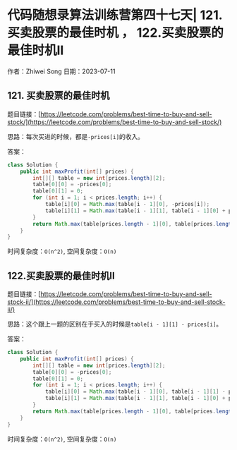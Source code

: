 # 代码随想录算法训练营第四十七天| 121. 买卖股票的最佳时机 ， 122.买卖股票的最佳时机II
作者：Zhiwei Song 
日期：2023-07-11

## 121. 买卖股票的最佳时机
题目链接：[https://leetcode.com/problems/best-time-to-buy-and-sell-stock/](https://leetcode.com/problems/best-time-to-buy-and-sell-stock/)

思路：每次买进的时候，都是`-prices[i]`的收入。

答案：

```java
class Solution {
    public int maxProfit(int[] prices) {
        int[][] table = new int[prices.length][2];
        table[0][0] = -prices[0];
        table[0][1] = 0;
        for (int i = 1; i < prices.length; i++) {
            table[i][0] = Math.max(table[i - 1][0], -prices[i]);
            table[i][1] = Math.max(table[i - 1][1], table[i - 1][0] + prices[i]);
        }
        return Math.max(table[prices.length - 1][0], table[prices.length - 1][1]);
    }
}
```

时间复杂度：``O(n^2)``, 空间复杂度：``O(n)``

## 122.买卖股票的最佳时机II
题目链接：[https://leetcode.com/problems/best-time-to-buy-and-sell-stock-ii/](https://leetcode.com/problems/best-time-to-buy-and-sell-stock-ii/)

思路：这个跟上一题的区别在于买入的时候是`table[i - 1][1] - prices[i]`。

答案：

```java
class Solution {
    public int maxProfit(int[] prices) {
        int[][] table = new int[prices.length][2];
        table[0][0] = -prices[0];
        table[0][1] = 0;
        for (int i = 1; i < prices.length; i++) {
            table[i][0] = Math.max(table[i - 1][0], table[i - 1][1] - prices[i]);
            table[i][1] = Math.max(table[i - 1][1], table[i - 1][0] + prices[i]);
        }
        return Math.max(table[prices.length - 1][0], table[prices.length - 1][1]);
    }
}
```

时间复杂度：``O(n^2)``, 空间复杂度：``O(n)``
